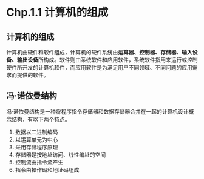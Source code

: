 # Chp.1.1 计算机的组成

## 计算机的组成

计算机由硬件和软件组成，计算机的硬件系统由**运算器、控制器、存储器、输入设备、输出设备**所构成。软件则由系统软件和应用软件，系统软件指用来运行或控制硬件所开发的计算机软件，而应用软件是为满足用户不同领域、不同问题的应用需求而提供的软件。

## 冯·诺依曼结构

冯·诺依曼结构是一种将程序指令存储器和数据存储器合并在一起的计算机设计概念结构，有以下两个特点。

1. 数据以二进制编码
2. 以运算单元为中心
3. 采用存储程序原理
4. 存储器是按地址访问、线性编址的空间
5. 控制流由指令流产生
6. 指令由操作码和地址码组成
